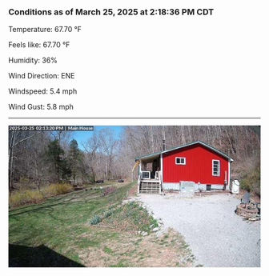 ### Conditions as of March 25, 2025 at 2:18:36 PM CDT 

Temperature: 67.70 &deg;F

Feels like: 67.70 &deg;F

Humidity: 36%

Wind Direction: ENE

Windspeed: 5.4 mph

Wind Gust: 5.8 mph

---

<img src="./images/latest.jpeg"/>

